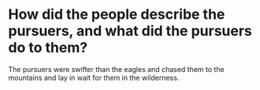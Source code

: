 # How did the people describe the pursuers, and what did the pursuers do to them?

The pursuers were swifter than the eagles and chased them to the mountains and lay in wait for them in the wilderness.
